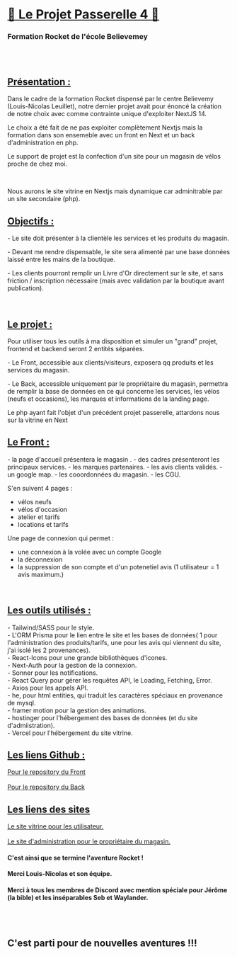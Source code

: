 
<h1><u>🚀 Le Projet Passerelle 4 🚀</u></h1>
<h3>Formation Rocket de l'école Believemey</h3>
<br /><br />
<h2><u>Présentation :</u></h2>
<p>
    Dans le cadre de la formation Rocket dispensé par le centre Believemy
    (Louis-Nicolas Leuillet), notre dernier projet avait pour énoncé la
    création de notre choix avec comme contrainte unique d'exploiter NextJS
    14.
</p>
<p>
    Le choix a été fait de ne pas exploiter complètement Nextjs mais la
    formation dans son ensemeble avec un front en Next et un back
    d'administration en php.
</p>
<p>Le support de projet est la confection d'un site pour un magasin de vélos proche de chez moi.</p>
<br />
<p>Nous aurons le site vitrine en Nextjs mais dynamique car adminitrable par un site secondaire (php).</p>


<h2><u>Objectifs :</u></h2>
<p>
    - Le site doit présenter à la clientèle les services et les produits du
    magasin.
</p>
<p>
    - Devant me rendre dispensable, le site sera alimenté par une base données
    laissé entre les mains de la boutique.
</p>
<p>
    - Les clients pourront remplir un Livre d'Or directement sur le site, et
    sans friction / inscription nécessaire (mais avec validation par la
    boutique avant publication).
</p>
<br />
<h2><u>Le projet :</u></h2>
<p>
    Pour utiliser tous les outils à ma disposition et simuler un "grand"
    projet, frontend et backend seront 2 entités séparées.
</p>
<p>
    - Le Front, accessible aux clients/visiteurs, exposera qq produits et les
    services du magasin.
</p>
<p>
    - Le Back, accessible uniquement par le propriétaire du magasin, permettra
    de remplir la base de données en ce qui concerne les services, les vélos
    (neufs et occasions), les marques et informations de la landing page.
</p>

<p>Le php ayant fait l'objet d'un précédent projet passerelle, attardons nous sur la vitrine en Next</p>

<h2><u>Le Front :</u></h2>
<p>
    - la page d'accueil présentera le magasin .
    - des cadres présenteront les principaux services.
    - les marques partenaires.
    - les avis clients validés.
    - un google map.
    - les cooordonnées du magasin.
    - les CGU.
</p>
<p>S'en suivent 4 pages :
    <ul>
        <li>vélos neufs</li>
        <li>vélos d'occasion</li>
        <li>atelier et tarifs</li>
        <li>locations et tarifs</li>
    </ul>
</p>
<p>Une page de connexion qui permet :
    <ul>
        <li>une connexion à la volée avec un compte Google</li>
        <li>la déconnexion</li>
        <li>la suppression de son compte et d'un potenetiel avis (1 utilisateur = 1 avis maximum.)</li>
    </ul>
</p>
<br>
<h2><u>Les outils utilisés :</u></h2>
<p>
    - Tailwind/SASS pour le style.<br>
    - L'ORM Prisma pour le lien entre le site et les bases de données( 1 pour l'administration des produits/tarifs, une pour les avis qui viennent du site, j'ai isolé les 2 provenances).<br>
    - React-Icons pour une grande bibliothèques d'icones.<br>
    - Next-Auth pour la gestion de la connexion.<br>
    - Sonner pour les notifications.<br>
    - React Query pour gérer les requêtes API, le Loading, Fetching, Error.<br>
    - Axios pour les appels API.<br>
    - he, pour html entities, qui traduit les caractères spéciaux en provenance de mysql.<br>
    - framer motion pour la gestion des animations.<br>
    - hostinger pour l'hébergement des bases de données (et du site d'admiistration).<br>
    - Vercel pour l'hébergement du site vitrine.<br>
</p>

<h2><u>Les liens Github :</u></h2>
<a href="https://github.com/ChristopheC-83/velo-expresso-front">Pour le repository du Front</a><br><br>
<a href="https://github.com/ChristopheC-83/velo-expresso-back">Pour le repository du Back</a><br>

<h2><u>Les liens des sites</u></h2>

<a href="https://velo-expresso-front.vercel.app/">Le site vitrine pour les utilisateur.</a><br><br>
<a href="https://dbve.barpat.fun/">Le site d'administration pour le propriétaire du magasin.</a><br>



<h4>C'est ainsi que se termine l'aventure Rocket !</h4>
<h4>Merci Louis-Nicolas et son équipe.</h4>
<h4>Merci à tous les membres de Discord avec mention spéciale pour Jérôme (la bible) et les inséparables Seb et Waylander.</h4>
<br><br>

<h2>C'est parti pour de nouvelles aventures !!!</h2>



